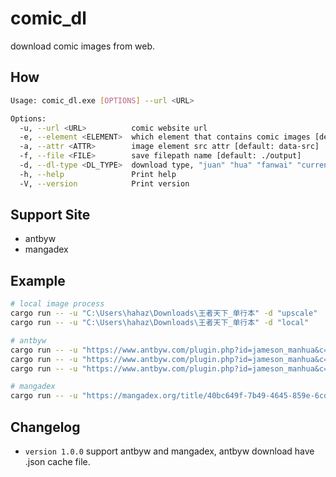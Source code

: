 # comic_dl

download comic images from web.

## How

```bash
Usage: comic_dl.exe [OPTIONS] --url <URL>

Options:
  -u, --url <URL>          comic website url
  -e, --element <ELEMENT>  which element that contains comic images [default: .uk-zjimg]
  -a, --attr <ATTR>        image element src attr [default: data-src]
  -f, --file <FILE>        save filepath name [default: ./output]
  -d, --dl-type <DL_TYPE>  download type, "juan" "hua" "fanwai" "current" [default: current] [possible values: juan, hua, fanwai, current, local, upscale]
  -h, --help               Print help
  -V, --version            Print version
```

## Support Site

* antbyw
* mangadex

## Example

```bash
# local image process
cargo run -- -u "C:\Users\hahaz\Downloads\王者天下_单行本" -d "upscale"
cargo run -- -u "C:\Users\hahaz\Downloads\王者天下_单行本" -d "local"

# antbyw
cargo run -- -u "https://www.antbyw.com/plugin.php?id=jameson_manhua&c=index&a=bofang&kuid=143450" -d "juan"
cargo run -- -u "https://www.antbyw.com/plugin.php?id=jameson_manhua&c=index&a=bofang&kuid=143450" -d "hua"
cargo run -- -u "https://www.antbyw.com/plugin.php?id=jameson_manhua&c=index&a=bofang&kuid=143450" -d "fanwai"

# mangadex
cargo run -- -u "https://mangadex.org/title/40bc649f-7b49-4645-859e-6cd94136e722/dragon-ball"
```

## Changelog

* `version 1.0.0` support antbyw and mangadex, antbyw download have .json cache file.